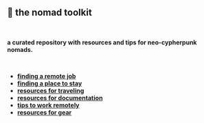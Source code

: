 ## 🗿 the nomad toolkit

<br>

**a curated repository with resources and tips for neo-cypherpunk nomads.**



<br>

* **[finding a remote job](find_a_job.md)**
* **[finding a place to stay](find_lodging.md)**
* **[resources for traveling](resources_for_traveling.md)**
* **[resources for documentation](resources_for_documentation.md)**
* **[tips to work remotely](tips_to_work_remotely.md)**
* **[resources for gear](resources_for_gear.md)**



